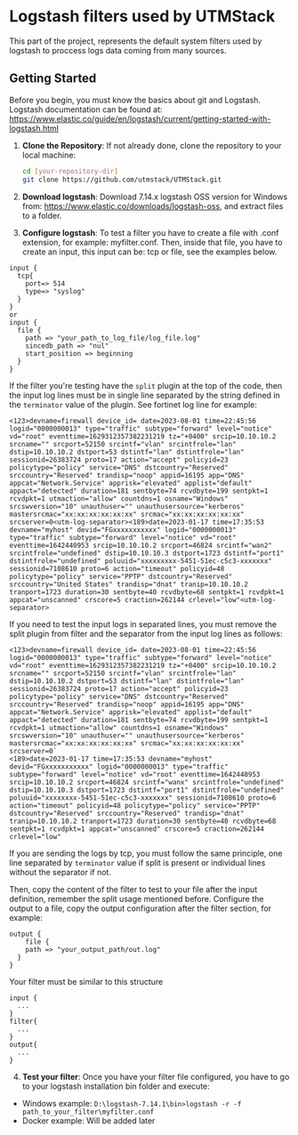 # Logstash filters used by UTMStack
This part of the project, represents the default system filters used by logstash to proccess logs data coming from many sources.

## Getting Started
Before you begin, you must know the basics about git and Logstash. Logstash documentation can be found at: https://www.elastic.co/guide/en/logstash/current/getting-started-with-logstash.html

1. **Clone the Repository**: If not already done, clone the repository to your local machine:
   ```bash
   cd [your-repository-dir]
   git clone https://github.com/utmstack/UTMStack.git
    ```

2. **Download logstash**: Download 7.14.x logstash OSS version for Windows from: https://www.elastic.co/downloads/logstash-oss, and extract files to a folder.

3. **Configure logstash**: To test a filter you have to create a file with .conf extension, for example: myfilter.conf. Then, inside that file, you have to create an input, this input can be: tcp or file, see the examples below.

```
input {
  tcp{
    port=> 514
    type=> "syslog"
  }
}
or
input {
  file {
    path => "your_path_to_log_file/log_file.log"
	sincedb_path => "nul"
	start_position => beginning
  }
}
```
If the filter you're testing have the `split` plugin at the top of the code, then the input log lines must be in single line separated by the string defined in the `terminator` value of the plugin. See fortinet log line for example:

`<123>devname=firewall device_id= date=2023-08-01 time=22:45:56 logid="0000000013" type="traffic" subtype="forward" level="notice" vd="root" eventtime=1629312357382231219 tz="+0400" srcip=10.10.10.2 srcname="" srcport=52150 srcintf="vlan" srcintfrole="lan" dstip=10.10.10.2 dstport=53 dstintf="lan" dstintfrole="lan" sessionid=26383724 proto=17 action="accept" policyid=23 policytype="policy" service="DNS" dstcountry="Reserved" srccountry="Reserved" trandisp="noop" appid=16195 app="DNS" appcat="Network.Service" apprisk="elevated" applist="default" appact="detected" duration=181 sentbyte=74 rcvdbyte=199 sentpkt=1 rcvdpkt=1 utmaction="allow" countdns=1 osname="Windows" srcswversion="10" unauthuser="" unauthusersource="kerberos" mastersrcmac="xx:xx:xx:xx:xx:xx" srcmac="xx:xx:xx:xx:xx:xx" srcserver=0<utm-log-separator><189>date=2023-01-17 time=17:35:53 devname="myhost" devid="FGxxxxxxxxxxx" logid="0000000013" type="traffic" subtype="forward" level="notice" vd="root" eventtime=1642440953 srcip=10.10.10.2 srcport=46824 srcintf="wan2" srcintfrole="undefined" dstip=10.10.10.3 dstport=1723 dstintf="port1" dstintfrole="undefined" poluuid="xxxxxxxxx-5451-51ec-c5c3-xxxxxxx" sessionid=7108610 proto=6 action="timeout" policyid=48 policytype="policy" service="PPTP" dstcountry="Reserved" srccountry="United States" trandisp="dnat" tranip=10.10.10.2 tranport=1723 duration=30 sentbyte=40 rcvdbyte=68 sentpkt=1 rcvdpkt=1 appcat="unscanned" crscore=5 craction=262144 crlevel="low"<utm-log-separator>`

If you need to test the input logs in separated lines, you must remove the split plugin from filter and the separator from the input log lines as follows:
```
<123>devname=firewall device_id= date=2023-08-01 time=22:45:56 logid="0000000013" type="traffic" subtype="forward" level="notice" vd="root" eventtime=1629312357382231219 tz="+0400" srcip=10.10.10.2 srcname="" srcport=52150 srcintf="vlan" srcintfrole="lan" dstip=10.10.10.2 dstport=53 dstintf="lan" dstintfrole="lan" sessionid=26383724 proto=17 action="accept" policyid=23 policytype="policy" service="DNS" dstcountry="Reserved" srccountry="Reserved" trandisp="noop" appid=16195 app="DNS" appcat="Network.Service" apprisk="elevated" applist="default" appact="detected" duration=181 sentbyte=74 rcvdbyte=199 sentpkt=1 rcvdpkt=1 utmaction="allow" countdns=1 osname="Windows" srcswversion="10" unauthuser="" unauthusersource="kerberos" mastersrcmac="xx:xx:xx:xx:xx:xx" srcmac="xx:xx:xx:xx:xx:xx" srcserver=0`
<189>date=2023-01-17 time=17:35:53 devname="myhost" devid="FGxxxxxxxxxxx" logid="0000000013" type="traffic" subtype="forward" level="notice" vd="root" eventtime=1642440953 srcip=10.10.10.2 srcport=46824 srcintf="wanx" srcintfrole="undefined" dstip=10.10.10.3 dstport=1723 dstintf="port1" dstintfrole="undefined" poluuid="xxxxxxxx-5451-51ec-c5c3-xxxxxxx" sessionid=7108610 proto=6 action="timeout" policyid=48 policytype="policy" service="PPTP" dstcountry="Reserved" srccountry="Reserved" trandisp="dnat" tranip=10.10.10.2 tranport=1723 duration=30 sentbyte=40 rcvdbyte=68 sentpkt=1 rcvdpkt=1 appcat="unscanned" crscore=5 craction=262144 crlevel="low"
```

If you are sending the logs by tcp, you must follow the same principle, one line separated by `terminator` value if split is present or individual lines without the separator if not.

Then, copy the content of the filter to test to your file after the input definition, remember the split usage mentioned before. Configure the output to a file, copy the output configuration after the filter section, for example:

```
output {
    file {
    path => "your_output_path/out.log"
  }
}
```

Your filter must be similar to this structure
```
input {
  ...
}
filter{
  ...  
}
output{
  ...
}
```

4. **Test your filter**: Once you have your filter file configured, you have to go to your logstash installation bin folder and execute:
  - Windows example: `D:\logstash-7.14.1\bin>logstash -r -f path_to_your_filter\myfilter.conf`
  - Docker example: Will be added later

